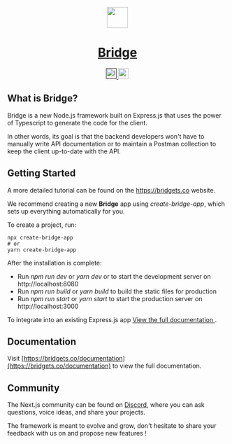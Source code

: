 <p align="center">
  <a href="https://bridgets.co">
    <img src="http://bridgets.co/assets/logo-short.svg" height="48" />
    <h1 align="center">Bridge</h1>
  </a>
</p>

<p align="center">
  <a aria-label="License" href="">
    <img alt="license" src="http://bridgets.co/assets/license.svg" height="24"/>
  </a>
  <a aria-label="Join the community on Discord" href="https://discord.gg/8TjNYgKuta">
    <img alt="community" src="http://bridgets.co/assets/community.svg" height="24" />
  </a>
</p>

## What is Bridge?

Bridge is a new Node.js framework built on Express.js that uses the power of Typescript to generate the code for the client.

In other words, its goal is that the backend developers won't have to manually write API documentation or to maintain a Postman collection to keep the client up-to-date with the API.

## Getting Started

A more detailed tutorial can be found on the <a href="https://bridgets.co"> https://bridgets.co </a> website.

We recommend creating a new **Bridge** app using _create-bridge-app_, which sets up everything automatically for you.

To create a project, run:

```
npx create-bridge-app
# or
yarn create-bridge-app
```

After the installation is complete:

- Run _npm run dev_ or _yarn dev_ or to start the development server on http://localhost:8080
- Run _npm run build_ or _yarn build_ to build the static files for production
- Run _npm run start_ or _yarn start_ to start the production server on http://localhost:3000

To integrate into an existing Express.js app <a href=""> View the full documentation </a>.

## Documentation

Visit [https://bridgets.co/documentation](https://bridgets.co/documentation) to view the full documentation.

## Community

The Next.js community can be found on [Discord](https://discord.gg/8TjNYgKuta), where you can ask questions, voice ideas, and share your projects.

The framework is meant to evolve and grow, don't hesitate to share your feedback with us on and propose new features !
